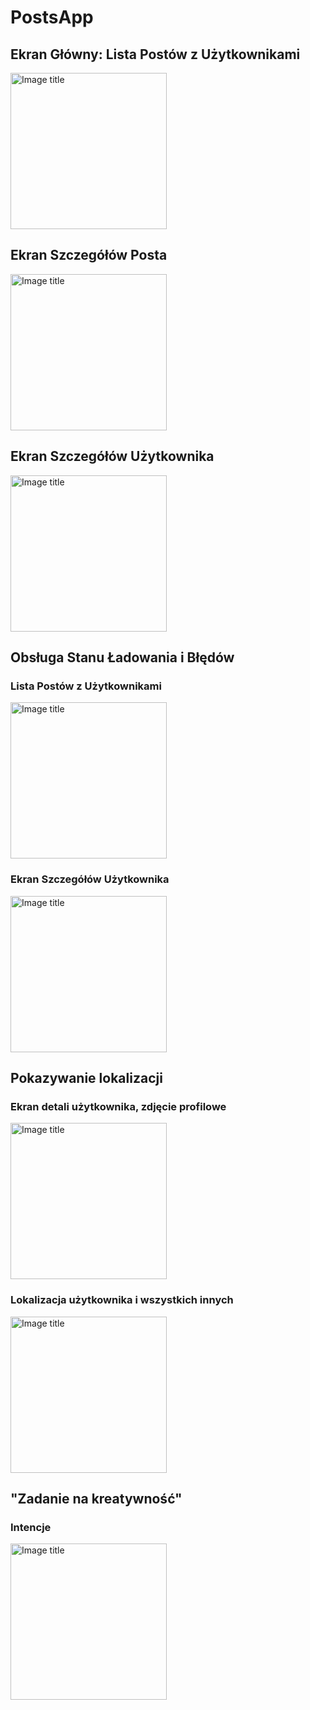 # PostsApp

## Ekran Główny: Lista Postów z Użytkownikami
<img src="/images/ListaPostowZUzytkownikami.gif" alt="Image title" width="250">

## Ekran Szczegółów Posta
<img src="/images/EkranSzczegolowPosta.gif" alt="Image title" width="250">

## Ekran Szczegółów Użytkownika
<img src="/images/EkranSzczegolowUzytkownia.gif" alt="Image title" width="250">

## Obsługa Stanu Ładowania i Błędów

### Lista Postów z Użytkownikami
<img src="/images/ObsługaBledowLista.gif" alt="Image title" width="250">

### Ekran Szczegółów Użytkownika
<img src="/images/ObsługaBledowZadania.gif" alt="Image title" width="250">

## Pokazywanie lokalizacji

### Ekran detali użytkownika, zdjęcie profilowe
<img src="/images/PokazywanbieLokaliozacji2.gif" alt="Image title" width="250">

### Lokalizacja użytkownika i wszystkich innych
<img src="/images/PokazywanbieLokaliozacji1.gif" alt="Image title" width="250">

## "Zadanie na kreatywność"

### Intencje
<img src="/images/Intencje.gif" alt="Image title" width="250">
